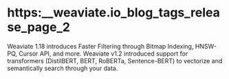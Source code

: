 # https:\_\_weaviate.io_blog_tags_release_page_2

Weaviate 1.18 introduces Faster Filtering through Bitmap Indexing, HNSW-PQ, Cursor API, and more. Weaviate v1.2 introduced support for transformers (DistilBERT, BERT, RoBERTa, Sentence-BERT) to vectorize and semantically search through your data.
